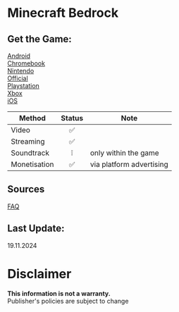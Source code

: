 # Minecraft Bedrock

## Get the Game:
[Android](https://play.google.com/store/apps/details?id=com.mojang.minecraftpe)  
[Chromebook](https://play.google.com/store/apps/details?id=com.mojang.minecraftpe)  
[Nintendo](https://www.nintendo.com/games/detail/minecraft-switch/)  
[Official](https://www.minecraft.net/)  
[Playstation](https://www.playstation.com/en-us/games/minecraft/)  
[Xbox](https://www.xbox.com/en-US/games/store/minecraft/9MVXMVT8ZKWC)  
[iOS](https://apps.apple.com/app/minecraft/id479516143)  

|**Method**|**Status**|**Note**|
|---|:---:|---|
|Video|✅||
|Streaming|✅||
|Soundtrack|❕|only within the game|
|Monetisation|✅|via platform advertising|

## Sources
[FAQ](https://help.minecraft.net/hc/en-us/articles/21984449056781)  

## Last Update:
19.11.2024

# Disclaimer
**This information is not a warranty.**  
Publisher's policies are subject to change
